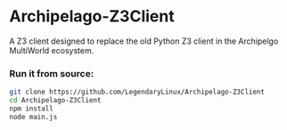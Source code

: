 # Archipelago-Z3Client
A Z3 client designed to replace the old Python Z3 client in the Archipelgo MultiWorld ecosystem.

### Run it from source:
```bash
git clone https://github.com/LegendaryLinux/Archipelago-Z3Client
cd Archipelago-Z3Client
npm install
node main.js
```